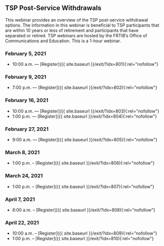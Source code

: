 ## TSP Post-Service Withdrawals

This webinar provides an overview of the TSP post-service withdrawal options. The information in this webinar is beneficial to TSP participants that are within 10 years or less of retirement and participants that have separated or retired. TSP webinars are hosted by the FRTIB’s Office of Communications and Education. This is a 1-hour webinar.

### February 5, 2021

- 10:00 a.m. — [Register]({{ site.baseurl }}/exit/?idx=801){:rel="nofollow"}

### February 9, 2021

- 7:00 p.m. — [Register]({{ site.baseurl }}/exit/?idx=802){:rel="nofollow"}

### February 16, 2021

- 10:00 a.m. — [Register]({{ site.baseurl }}/exit/?idx=803){:rel="nofollow"}
- 1:00 p.m. — [Register]({{ site.baseurl }}/exit/?idx=804){:rel="nofollow"}

### February 27, 2021

- 9:00 a.m. — [Register]({{ site.baseurl }}/exit/?idx=805){:rel="nofollow"}

### March 8, 2021

- 1:00 p.m. – [Register]({{ site.baseurl }}/exit/?idx=806){:rel="nofollow"}

### March 24, 2021

- 1:00 p.m. – [Register]({{ site.baseurl }}/exit/?idx=807){:rel="nofollow"}

### April 7, 2021

- 8:00 a.m. – [Register]({{ site.baseurl }}/exit/?idx=808){:rel="nofollow"}

### April 22, 2021

- 10:00 a.m. – [Register]({{ site.baseurl }}/exit/?idx=809){:rel="nofollow"}
- 1:00 p.m. – [Register]({{ site.baseurl }}/exit/?idx=810){:rel="nofollow"}
